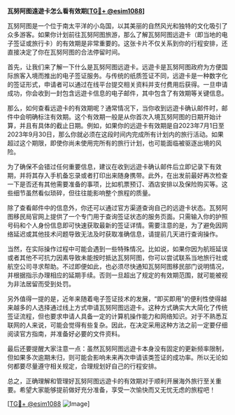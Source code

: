 **瓦努阿图遠遊卡怎么看有效期[[TG💪+ @esim1088](https://t.me/s/esim1088)]**

瓦努阿图是一个位于南太平洋的小岛国，以其美丽的自然风光和独特的文化吸引了众多游客。如果你计划前往瓦努阿图旅游，那么了解瓦努阿图远遊卡（即当地的电子签证或旅行卡）的有效期是非常重要的。这张卡片不仅关系到你的行程安排，还直接决定了你在瓦努阿图的合法停留时间。

首先，让我们来了解一下什么是瓦努阿图远遊卡。远遊卡是瓦努阿图政府为方便国际旅客入境而推出的电子签证服务。与传统的纸质签证不同，远遊卡是一种数字化的签证形式，申请者可以通过在线平台提交相关资料并支付费用后获得。一旦申请成功，你会收到一封包含远遊卡信息的电子邮件，其中包含了有效期等关键信息。

那么，如何查看远遊卡的有效期呢？通常情况下，当你收到远遊卡确认邮件时，邮件中会明确标注有效期。这个有效期一般是从你首次入境瓦努阿图的日期开始计算，并且有具体的截止日期。例如，如果你的远遊卡有效期是自2023年7月1日至2023年9月30日，那么你就必须在这段时间内完成所有计划内的旅行活动。如果超过这个期限，即使你尚未使用完所有的旅行计划，也可能面临被驱逐出境的风险。

为了确保不会错过任何重要信息，建议在收到远遊卡确认邮件后立即记录下有效期，并将其存入手机备忘录或者打印出来随身携带。此外，在出发前最好再次检查一下是否还有其他需要准备的事项，比如机票预订、酒店安排以及保险购买等。这些细节虽然看似琐碎，但往往能影响整个旅程的质量。

除了查看邮件中的信息外，你还可以通过官方渠道查询自己的远遊卡状态。瓦努阿图移民局官网上提供了一个专门用于查询签证状态的服务页面。只需输入你的护照号码和个人身份信息即可快速获取最新的签证详情。需要注意的是，为了避免因网络延迟或其他技术问题导致无法及时获取准确信息，请提前几天进行查询操作。

当然，在实际操作过程中可能会遇到一些特殊情况。比如说，如果你因为航班延误或者其他不可抗力因素导致未能按时抵达瓦努阿图，你可以尝试联系当地旅行社或航空公司寻求帮助。不过即便如此，也必须尽快通知瓦努阿图移民部门说明情况，并根据指示办理相应的延期手续。否则一旦超出了规定的有效期范围，就可能被视为非法居留而受到处罚。

另外值得一提的是，近年来随着电子签证技术的发展，“即买即用”的便利性使得越来越多的人选择通过线上方式申请瓦努阿图远遊卡。这种方式确实大大简化了传统签证流程，但也要求申请人具备一定的计算机操作能力和网络知识。对于不熟悉互联网的人来说，可能会觉得有些复杂。因此，在决定采用这种方法之前一定要仔细阅读官方指南，并准备好必要的文件资料。

最后还要提醒大家注意一点：虽然瓦努阿图远遊卡本身没有固定的更新频率限制，但如果多次逾期未归，则可能会影响未来再次申请该类签证的成功率。所以无论如何都要尽量遵守相关规定，合理规划好自己的行程安排。

总之，正确理解和管理好瓦努阿图远遊卡的有效期对于顺利开展海外旅行至关重要。希望大家能够提前做好充分准备，享受一次愉快而又无忧无虑的旅程吧！

[[TG💪+ @esim1088](https://t.me/s/esim1088) ![Image](https://i.postimg.cc/4NQfJmqS/Snipaste-2025-05-13-00-14-12.png)]